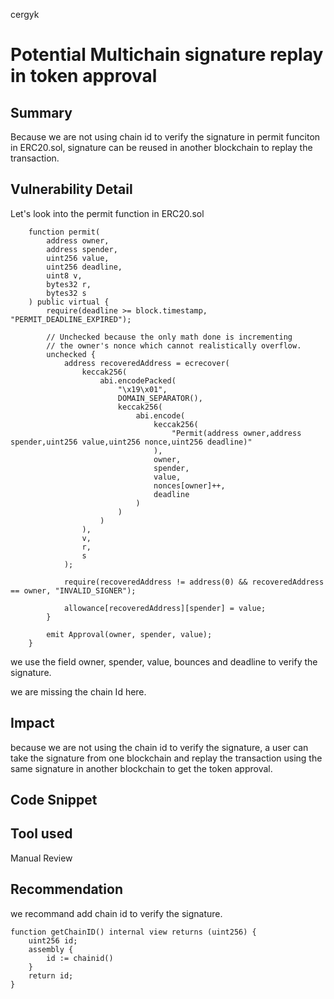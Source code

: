 cergyk
# Potential Multichain signature replay in token approval

## Summary

Because we are not using chain id to verify the signature in permit funciton in ERC20.sol, signature can be reused in another blockchain to replay the transaction.

## Vulnerability Detail

Let's look into the permit function in ERC20.sol

```
    function permit(
        address owner,
        address spender,
        uint256 value,
        uint256 deadline,
        uint8 v,
        bytes32 r,
        bytes32 s
    ) public virtual {
        require(deadline >= block.timestamp, "PERMIT_DEADLINE_EXPIRED");

        // Unchecked because the only math done is incrementing
        // the owner's nonce which cannot realistically overflow.
        unchecked {
            address recoveredAddress = ecrecover(
                keccak256(
                    abi.encodePacked(
                        "\x19\x01",
                        DOMAIN_SEPARATOR(),
                        keccak256(
                            abi.encode(
                                keccak256(
                                    "Permit(address owner,address spender,uint256 value,uint256 nonce,uint256 deadline)"
                                ),
                                owner,
                                spender,
                                value,
                                nonces[owner]++,
                                deadline
                            )
                        )
                    )
                ),
                v,
                r,
                s
            );

            require(recoveredAddress != address(0) && recoveredAddress == owner, "INVALID_SIGNER");

            allowance[recoveredAddress][spender] = value;
        }

        emit Approval(owner, spender, value);
    }
```

we use the field owner, spender, value, bounces and deadline to verify the signature.

we are missing the chain Id here.

## Impact

because we are not using the chain id to verify the signature, a user can take the signature from one blockchain and replay the transaction using the same signature in another blockchain to get the token approval.

## Code Snippet

## Tool used

Manual Review

## Recommendation

we recommand add chain id to verify the signature.

```
function getChainID() internal view returns (uint256) {
    uint256 id;
    assembly {
        id := chainid()
    }
    return id;
}
```
